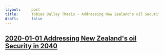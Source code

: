 ```yaml
---
layout:     post
title:      Tobias Dalley Thesis - Addressing New Zealand's oil Security in 2040
draft:      false
---
```


## [2020-01-01 Addressing New Zealand's oil Security in 2040](Dalley-Thesis.pdf)

